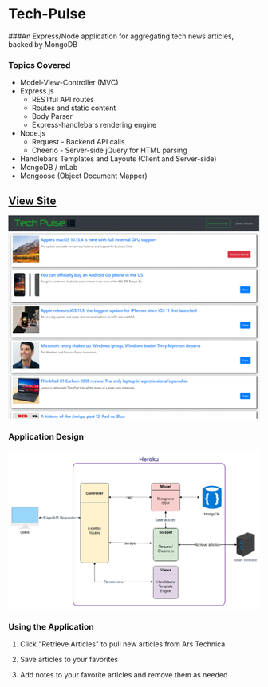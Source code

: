 # Tech-Pulse
###An Express/Node application for aggregating tech news articles, backed by MongoDB

### Topics Covered
* Model-View-Controller (MVC)
* Express.js
    * RESTful API routes
    * Routes and static content
    * Body Parser
    * Express-handlebars rendering engine
* Node.js
    * Request - Backend API calls
    * Cheerio - Server-side jQuery for HTML parsing
* Handlebars Templates and Layouts (Client and Server-side)
* MongoDB / mLab
* Mongoose (Object Document Mapper)

## [View Site](https://tech-pulse.herokuapp.com/ "Tech Pulse")


![Tech Pulse Screenshot](samples/screenshot.png?raw=true "Tech Pulse")


### Application Design
<p align="center">
   <img src="samples/architecture.png?raw=true" alt="Application Design" width="800px" align="center" />
</p>


### Using the Application
1. Click "Retrieve Articles" to pull new articles from Ars Technica

2. Save articles to your favorites

3. Add notes to your favorite articles and remove them as needed

   